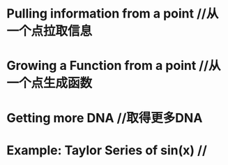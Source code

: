 # 
# Pulling information from a point  //从一个点拉取信息
# Growing a Function from a point //从一个点生成函数
# Getting more DNA  //取得更多DNA
# Example: Taylor Series of sin(x)  //
